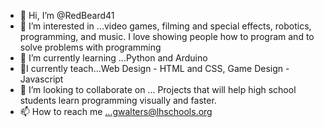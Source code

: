 - 👋 Hi, I’m @RedBeard41
- 👀 I’m interested in ...video games, filming and special effects, robotics, programming, and music.  I love showing people how to program and to solve problems with programming
- 🌱 I’m currently learning ...Python and Arduino
- 👋I currently teach...Web Design - HTML and CSS, Game Design - Javascript
- 💞️ I’m looking to collaborate on ... Projects that will help high school students learn programming visually and faster.
- 📫 How to reach me ...gwalters@lhschools.org

<!---
RedBeard41/RedBeard41 is a ✨ special ✨ repository because its `README.md` (this file) appears on your GitHub profile.
You can click the Preview link to take a look at your changes.
--->
